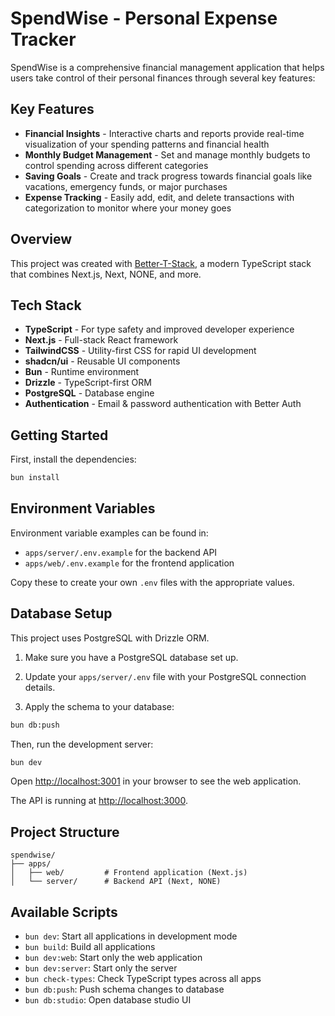 # SpendWise - Personal Expense Tracker

SpendWise is a comprehensive financial management application that helps users take control of their personal finances through several key features:

## Key Features

- **Financial Insights** - Interactive charts and reports provide real-time visualization of your spending patterns and financial health
- **Monthly Budget Management** - Set and manage monthly budgets to control spending across different categories
- **Saving Goals** - Create and track progress towards financial goals like vacations, emergency funds, or major purchases
- **Expense Tracking** - Easily add, edit, and delete transactions with categorization to monitor where your money goes

## Overview

This project was created with [Better-T-Stack](https://github.com/AmanVarshney01/create-better-t-stack), a modern TypeScript stack that combines Next.js, Next, NONE, and more.

## Tech Stack

- **TypeScript** - For type safety and improved developer experience
- **Next.js** - Full-stack React framework
- **TailwindCSS** - Utility-first CSS for rapid UI development
- **shadcn/ui** - Reusable UI components
- **Bun** - Runtime environment
- **Drizzle** - TypeScript-first ORM
- **PostgreSQL** - Database engine
- **Authentication** - Email & password authentication with Better Auth

## Getting Started

First, install the dependencies:

```bash
bun install
```

## Environment Variables

Environment variable examples can be found in:
- `apps/server/.env.example` for the backend API
- `apps/web/.env.example` for the frontend application

Copy these to create your own `.env` files with the appropriate values.

## Database Setup

This project uses PostgreSQL with Drizzle ORM.

1. Make sure you have a PostgreSQL database set up.
2. Update your `apps/server/.env` file with your PostgreSQL connection details.

3. Apply the schema to your database:
```bash
bun db:push
```


Then, run the development server:

```bash
bun dev
```

Open [http://localhost:3001](http://localhost:3001) in your browser to see the web application.

The API is running at [http://localhost:3000](http://localhost:3000).



## Project Structure

```
spendwise/
├── apps/
│   ├── web/         # Frontend application (Next.js)
│   └── server/      # Backend API (Next, NONE)
```

## Available Scripts

- `bun dev`: Start all applications in development mode
- `bun build`: Build all applications
- `bun dev:web`: Start only the web application
- `bun dev:server`: Start only the server
- `bun check-types`: Check TypeScript types across all apps
- `bun db:push`: Push schema changes to database
- `bun db:studio`: Open database studio UI
